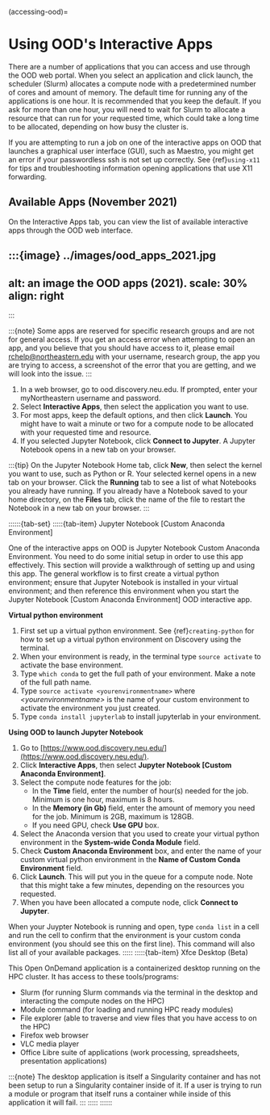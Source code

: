 (accessing-ood)=

# Using OOD's Interactive Apps

There are a number of applications that you can access and use through the OOD web portal.
When you select an application and click launch, the scheduler (Slurm) allocates a compute node with
a predetermined number of cores and amount of memory. The default time for running any of the
applications is one hour. It is recommended that you keep the default. If you ask for more than one
hour, you will need to wait for Slurm to allocate a resource that can run for your requested time,
which could take a long time to be allocated, depending on how busy the cluster is.

If you are attempting to run a job on one of the interactive apps on OOD that launches a graphical user interface (GUI), such as Maestro, you might get an error if your passwordless ssh is not set up
correctly. See {ref}`using-x11` for tips and troubleshooting information opening applications that use X11 forwarding.

## Available Apps (November 2021)

On the Interactive Apps tab, you can view the list of available interactive apps through the OOD web interface.

:::{image} ../images/ood_apps_2021.jpg
---
alt: an image the OOD apps (2021).
scale: 30%
align: right
---
:::

:::{note}
Some apps are reserved for specific research groups and are not for general access. If you get an access error when attempting to
open an app, and you believe that you should have access to it, please email <rchelp@northeastern.edu> with your username,
research group, the app you are trying to access, a screenshot of the error that you are getting, and we will
look into the issue.
:::

1. In a web browser, go to ood.discovery.neu.edu. If prompted, enter your myNortheastern username and password.
1. Select **Interactive Apps**, then select the application you want to use.
1. For most apps, keep the default options, and then click **Launch**. You might have to wait a
   minute or two for a compute node to be allocated with your requested time and resource.
1. If you selected Jupyter Notebook, click **Connect to Jupyter**.
   A Jupyter Notebook opens in a new tab on your browser.

:::{tip}
On the Jupyter Notebook Home tab, click **New**, then select the kernel you want to use, such as Python or R.
Your selected kernel opens in a new tab on your browser. Click the **Running** tab to see a
list of what Notebooks you already have running.
If you already have a Notebook saved to your home directory, on the **Files** tab,
click the name of the file to restart the Notebook in a new tab on your browser.
:::

::::::{tab-set}
:::::{tab-item} Jupyter Notebook \[Custom Anaconda Environment\]

One of the interactive apps on OOD is Jupyter Notebook Custom Anaconda Environment. You need to do some initial
setup in order to use this app effectively. This section will provide a walkthrough of setting up and using this app.
The general workflow is to first create a virtual python environment; ensure that Jupyter Notebook is installed in your virtual
environment; and then reference this environment when you start the Jupyter Notebook \[Custom Anaconda Environment\] OOD interactive app.

**Virtual python environment**

1. First set up a virtual python environment. See {ref}`creating-python` for how to set up a virtual python environment on Discovery using the terminal.
1. When your environment is ready, in the terminal type `source activate` to activate the base environment.
1. Type `which conda` to get the full path of your environment. Make a note of the full path name.
1. Type `source activate <yourenvironmentname>` where *\<yourenvironmentname>* is the name of your custom environment to activate the environment you just created.
1. Type `conda install jupyterlab` to install jupyterlab in your environment.

**Using OOD to launch Jupyter Notebook**

1. Go to [https://www.ood.discovery.neu.edu/](https://www.ood.discovery.neu.edu/).
1. Click **Interactive Apps**, then select **Jupyter Notebook \[Custom Anaconda Environment\]**.
1. Select the compute node features for the job:
   - In the **Time** field, enter the number of hour(s) needed for the job. Minimum is one hour, maximum is 8 hours.
   - In the **Memory (in Gb)** field, enter the amount of memory you need for the job. Minimum is 2GB, maximum is 128GB.
   - If you need GPU, check **Use GPU** box.
4. Select the Anaconda version that you used to create your virtual python environment in the **System-wide Conda Module** field.
1. Check **Custom Anaconda Environment** box, and enter the name of your custom virtual python environment in the **Name of Custom Conda Environment** field.
1. Click **Launch**. This will put you in the queue for a compute node. Note that this might take a few minutes, depending on the resources you requested.
1. When you have been allocated a compute node, click **Connect to Jupyter**.

When your Juypter Notebook is running and open, type `conda list` in a cell and run the cell to confirm that the environment is your custom conda environment (you should see this on the first line). This command will also list all
of your available packages.
:::::
:::::{tab-item} Xfce Desktop (Beta)

This Open OnDemand application is a containerized desktop running on the HPC cluster. It has access to these tools/programs:

- Slurm (for running Slurm commands via the terminal in the desktop and interacting the compute nodes on the HPC)
- Module command (for loading and running HPC ready modules)
- File explorer (able to traverse and view files that you have access to on the HPC)
- Firefox web browser
- VLC media player
- Office Libre suite of applications (work processing, spreadsheets, presentation applications)

:::{note}
The desktop application is itself a Singularity container and has not been setup to run a Singularity container inside of it. If a user is trying to run a module or program that itself runs a container while inside of this application it will fail.
:::
:::::
::::::